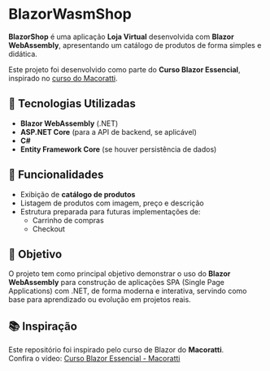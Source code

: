# BlazorWasmShop

**BlazorShop** é uma aplicação **Loja Virtual** desenvolvida com **Blazor WebAssembly**, apresentando um catálogo de produtos de forma simples e didática.

Este projeto foi desenvolvido como parte do **Curso Blazor Essencial**, inspirado no [curso do Macoratti](https://www.youtube.com/watch?v=lQaXpJFxbxM).

## 🚀 Tecnologias Utilizadas

- **Blazor WebAssembly** (.NET)
- **ASP.NET Core** (para a API de backend, se aplicável)
- **C#**
- **Entity Framework Core** (se houver persistência de dados)

## 📌 Funcionalidades

- Exibição de **catálogo de produtos**
- Listagem de produtos com imagem, preço e descrição
- Estrutura preparada para futuras implementações de:
  - Carrinho de compras
  - Checkout

## 🎯 Objetivo

O projeto tem como principal objetivo demonstrar o uso do **Blazor WebAssembly** para construção de aplicações SPA (Single Page Applications) com .NET, de forma moderna e interativa, servindo como base para aprendizado ou evolução em projetos reais.

## 📚 Inspiração

Este repositório foi inspirado pelo curso de Blazor do **Macoratti**.  
Confira o vídeo: [Curso Blazor Essencial - Macoratti](https://www.youtube.com/watch?v=lQaXpJFxbxM)
 
